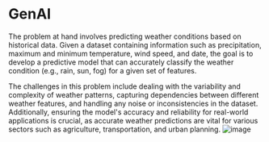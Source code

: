 # GenAI
The problem at hand involves predicting weather conditions based on historical data. Given a dataset containing information such as precipitation, maximum and minimum temperature, wind speed, and date, the goal is to develop a predictive model that can accurately classify the weather condition (e.g., rain, sun, fog) for a given set of features.

The challenges in this problem include dealing with the variability and complexity of weather patterns, capturing dependencies between different weather features, and handling any noise or inconsistencies in the dataset. Additionally, ensuring the model's accuracy and reliability for real-world applications is crucial, as accurate weather predictions are vital for various sectors such as agriculture, transportation, and urban planning.
![image](https://github.com/VinithaVel/GenAI/assets/146573927/7c06a9b3-7ea9-43b4-a4b6-44a3e4f944ce)
